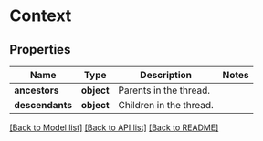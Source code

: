 # Context

## Properties
Name | Type | Description | Notes
------------ | ------------- | ------------- | -------------
**ancestors** | **object** | Parents in the thread. | 
**descendants** | **object** | Children in the thread. | 

[[Back to Model list]](../README.md#documentation-for-models) [[Back to API list]](../README.md#documentation-for-api-endpoints) [[Back to README]](../README.md)

